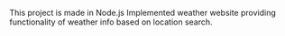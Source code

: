 This project is made in Node.js
Implemented weather website providing functionality of weather info based on location search.
